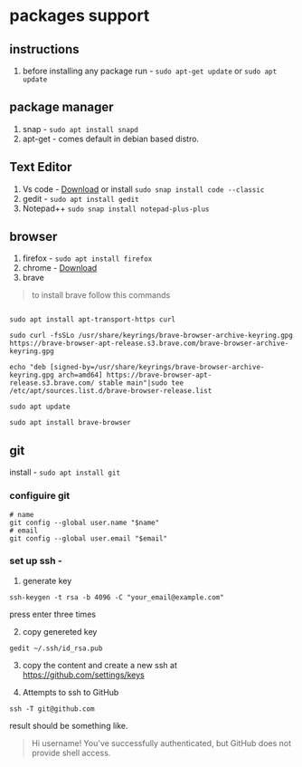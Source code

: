 # packages support

## instructions
1. before installing any package run  - ``` sudo apt-get update ``` or ``` sudo apt update ```

## package manager
1. snap - ``` sudo apt install snapd ```
2. apt-get - comes default in debian based distro.


## Text Editor
1. Vs code - [Download](https://code.visualstudio.com/download) or install ``` sudo snap install code --classic ```
2. gedit - ``` sudo apt install gedit ```
3. Notepad++ ``` sudo snap install notepad-plus-plus ```


## browser
1. firefox - ``` sudo apt install firefox ```
2. chrome - [Download](https://www.google.com/chrome/)
3. brave
> to install brave follow this commands
```

sudo apt install apt-transport-https curl

sudo curl -fsSLo /usr/share/keyrings/brave-browser-archive-keyring.gpg https://brave-browser-apt-release.s3.brave.com/brave-browser-archive-keyring.gpg

echo "deb [signed-by=/usr/share/keyrings/brave-browser-archive-keyring.gpg arch=amd64] https://brave-browser-apt-release.s3.brave.com/ stable main"|sudo tee /etc/apt/sources.list.d/brave-browser-release.list

sudo apt update

sudo apt install brave-browser

```

## git 
install - ``` sudo apt install git ```

### configuire git
```
# name
git config --global user.name "$name"
# email
git config --global user.email "$email"
```
### set up ssh - 
1. generate key
```
ssh-keygen -t rsa -b 4096 -C "your_email@example.com"
```
press enter three times

2. copy genereted key
```
gedit ~/.ssh/id_rsa.pub
```
3. copy the content and create a new ssh at https://github.com/settings/keys

4. Attempts to ssh to GitHub
```
ssh -T git@github.com
```
result should be something like. 
> Hi username! You've successfully authenticated, but GitHub does not
> provide shell access.
